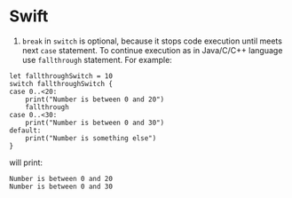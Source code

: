 # Swift
1. `break` in `switch` is optional, because it stops code execution until meets next `case` statement. To continue execution as in Java/C/C++ 
language use `fallthrough` statement. For example:
```
let fallthroughSwitch = 10 
switch fallthroughSwitch { 
case 0..<20:
    print("Number is between 0 and 20") 
    fallthrough 
case 0..<30: 
    print("Number is between 0 and 30") 
default: 
    print("Number is something else") 
}
```
will print:
```
Number is between 0 and 20
Number is between 0 and 30
```
